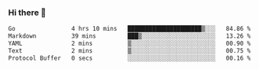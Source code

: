 ### Hi there 👋

<!--
**yeya24/yeya24** is a ✨ _special_ ✨ repository because its `README.md` (this file) appears on your GitHub profile.

Here are some ideas to get you started:

- 🔭 I’m currently working on ...
- 🌱 I’m currently learning ...
- 👯 I’m looking to collaborate on ...
- 🤔 I’m looking for help with ...
- 💬 Ask me about ...
- 📫 How to reach me: ...
- 😄 Pronouns: ...
- ⚡ Fun fact: ...
-->

<!--START_SECTION:waka-->

```txt
Go                4 hrs 10 mins   █████████████████████▒░░░   84.86 %
Markdown          39 mins         ███▒░░░░░░░░░░░░░░░░░░░░░   13.26 %
YAML              2 mins          ▒░░░░░░░░░░░░░░░░░░░░░░░░   00.90 %
Text              2 mins          ▒░░░░░░░░░░░░░░░░░░░░░░░░   00.75 %
Protocol Buffer   0 secs          ░░░░░░░░░░░░░░░░░░░░░░░░░   00.16 %
```

<!--END_SECTION:waka-->
